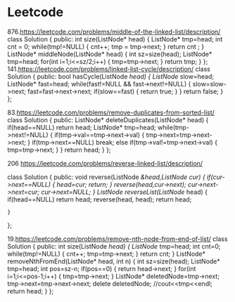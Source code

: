 # Leetcode
876.https://leetcode.com/problems/middle-of-the-linked-list/description/
class Solution {
public:
    int size(ListNode* head)
    {
        ListNode* tmp=head;
        int cnt = 0;
        while(tmp!=NULL)
        {
            cnt++;
            tmp = tmp->next;
        }
        return cnt ;
    }
    ListNode* middleNode(ListNode* head) 
    {
        int sz=size(head);
        ListNode* tmp=head;
        for(int i=1;i<=sz/2;i++)
        {
            tmp=tmp->next;
        }
        return tmp;
    }
};
141.https://leetcode.com/problems/linked-list-cycle/description/
class Solution {
public:
    bool hasCycle(ListNode *head) {
        ListNode* slow=head;
        ListNode* fast=head;
        while(fast!=NULL && fast->next!=NULL)
        {
            slow=slow->next;
            fast=fast->next->next;
            if(slow==fast)
            {
                return true;
            }
        }
        return false;
    }
};

83.https://leetcode.com/problems/remove-duplicates-from-sorted-list/
class Solution {
public:
    ListNode* deleteDuplicates(ListNode* head) {
        if(head==NULL) return head;
        ListNode* tmp=head;
        while(tmp->next!=NULL)
        {
            if(tmp->val==tmp->next->val)
            {
                tmp->next=tmp->next->next;
            }
            if(tmp->next==NULL) break;
            else if(tmp->val!=tmp->next->val)
            {
                tmp=tmp->next;
            }
        }
        return head;
    }
};

206 https://leetcode.com/problems/reverse-linked-list/description/

class Solution {
public:
    void reverse(ListNode *&head,ListNode *cur)
    {
        if(cur->next==NULL)
        {
            head=cur;
            return;
        }
        reverse(head,cur->next);
        cur->next->next=cur;
        cur->next=NULL;
    }
    ListNode* reverseList(ListNode* head) {
        if(head==NULL) return head;
        reverse(head, head);
        return head;
        
    }
};

19.https://leetcode.com/problems/remove-nth-node-from-end-of-list/
class Solution {
public:
    int size(ListNode *head)
    {
        ListNode* tmp=head;
        int cnt=0;
        while(tmp!=NULL)
        {
            cnt++;
            tmp=tmp->next;
        }
        return cnt;
    }
    ListNode* removeNthFromEnd(ListNode* head, int n) {
        int sz=size(head);
        ListNode* tmp=head;
        int pos=sz-n;
        if(pos==0) 
        {
            return
            head->next;
        }
        for(int i=1;i<=pos-1;i++)
        {
            tmp=tmp->next;
        }
        ListNode* deletedNode=tmp->next;
        tmp->next=tmp->next->next;
        delete deletedNode;
        //cout<<tmp<<endl;
        return head;
    }
};
